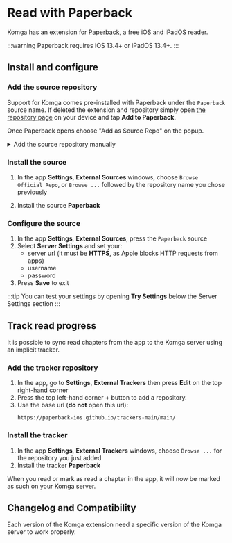 # Read with Paperback

Komga has an extension for [Paperback](https://paperback.moe/), a free iOS and iPadOS reader.

:::warning
Paperback requires iOS 13.4+ or iPadOS 13.4+.
:::

## Install and configure

### Add the source repository
Support for Komga comes pre-installed with Paperback under the `Paperback` source name. If deleted the extension and repository simply open [the repository page](https://paperback-ios.github.io/extensions-default/0.8/) on your device and tap **Add to Paperback**.

Once Paperback opens choose "Add as Source Repo" on the popup.

<details>
<summary>Add the source repository manually</summary>

If you prefer, it is also possible to add the repository manually:

1. In the app, go to **Settings**, **External Sources** then press **Edit** on the top right-hand corner.
1. Press the top left-hand corner **+** button to add a repository.
1. Use the base url:
   ```
   https://paperback-ios.github.io/extensions-default/0.8/
   ```
   
</details>

### Install the source
1. In the app **Settings**, **External Sources** windows, choose `Browse Official Repo`, or `Browse ...` followed by the repository name you chose previously

1. Install the source **Paperback**

### Configure the source
1. In the app **Settings**, **External Sources**, press the `Paperback` source
1. Select **Server Settings** and set your:
   * server url (it must be **HTTPS**, as Apple blocks HTTP requests from apps)
   * username
   * password
1. Press **Save** to exit

:::tip
You can test your settings by opening **Try Settings** below the Server Settings section
:::

## Track read progress

It is possible to sync read chapters from the app to the Komga server using an implicit tracker.

### Add the tracker repository
1. In the app, go to **Settings**, **External Trackers** then press **Edit** on the top right-hand corner
1. Press the top left-hand corner **+** button to add a repository.
1. Use the base url (**do not** open this url):
   ```
   https://paperback-ios.github.io/trackers-main/main/
   ```

### Install the tracker
1. In the app **Settings**, **External Trackers** windows, choose `Browse ...` for the repository you just added
1. Install the tracker **Paperback**

When you read or mark as read a chapter in the app, it will now be marked as such on your Komga server.

## Changelog and Compatibility

Each version of the Komga extension need a specific version of the Komga server to work properly.

